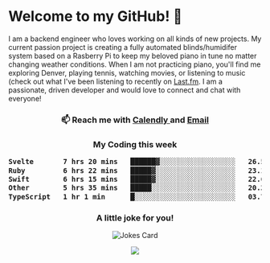 <h1> Welcome to my GitHub! 👋 </h1>


  I am a backend engineer who loves working on all kinds of new projects. My current passion project is creating a fully automated blinds/humidifer system based on a Rasberry Pi to keep my beloved piano in tune no matter changing weather conditions. When I am not practicing piano, you'll find me exploring Denver, playing tennis, watching movies, or listening to music (check out what I've been listening to recently on [Last.fm](https://www.last.fm/user/mballa000). I am a passionate, driven developer and would love to connect and chat with everyone!

<h3 align = "center"> 📫 Reach me with <a href = "https://calendly.com/msbrandt00/30min"> Calendly </a> and <a href="mailto:msbrandt00@gmail.com">Email</a> 
 </h3>


 
<div align = "center"
[![Anurag's GitHub stats](https://github-readme-stats.vercel.app/api?username=mbrandt00)](https://github.com/anuraghazra/github-readme-stats)
          </div>
<h3 align="center">
  My Coding this week
<!--START_SECTION:waka-->

```txt
Svelte       7 hrs 20 mins   ██████▓░░░░░░░░░░░░░░░░░░   26.59 %
Ruby         6 hrs 22 mins   █████▓░░░░░░░░░░░░░░░░░░░   23.10 %
Swift        6 hrs 15 mins   █████▓░░░░░░░░░░░░░░░░░░░   22.65 %
Other        5 hrs 35 mins   █████░░░░░░░░░░░░░░░░░░░░   20.26 %
TypeScript   1 hr 1 min      █░░░░░░░░░░░░░░░░░░░░░░░░   03.70 %
```

<!--END_SECTION:waka-->

### A little joke for you!

![Jokes Card](https://readme-jokes.vercel.app/api?hideBorder)

<a href="https://www.linkedin.com/in/mbrandt00/"><img src="https://img.shields.io/badge/linkedin-%230077B5.svg?&style=for-the-badge&logo=linkedin&logoColor=white" /></a>
